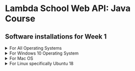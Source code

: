 # Lambda School Web API: Java Course 
## Software installations for Week 1 

<details><summary>For All Operating Systems</summary>
<p>

### To be done after installing the software for your specific operating system

[![Video to Install JDK](http://img.youtube.com/vi/OswS2dkvjnU/0.jpg)](http://www.youtube.com/watch?v=OswS2dkvjnU)

The Jet Brains IntelliJ IDEA Ultimate Version is installed from your GitHub Student Package. We do need the Ultimate Version for the class. When installing, taking the defaults is the best way to proceed.

This video shows how your instructor has configured his IDE. You may have your own preferences.

Some notes on configuration:

* Under Code Folding, only the show Code Folding Menu should be checked
* All Braces placement should say Next Line
* All places should say Force Braces
* Only Annotations should be wrapped
* Remember to connect your GitHub profile to IntelliJ

</p>
</details>


<details><summary>For Windows 10 Operating System</summary>
<p>

### Install JDK Version 11 on a Windows 10 based computer

[![Video to Install JDK](http://img.youtube.com/vi/XQfRnglIcYE/0.jpg)](http://www.youtube.com/watch?v=XQfRnglIcYE)

The basic steps to installing the software are:

* Download and install the Windows software from:  
[https://www.oracle.com/technetwork/java/javase/downloads/jdk11-downloads-5066655.html](https://www.oracle.com/technetwork/java/javase/downloads/jdk11-downloads-5066655.html)

Note that you have to accept the licensing agreement before you can download the software
* add to environment variable JAVA_HOME C:\Program Files\Java\jdk-11.0.2
* add to path C:\Program Files\Java\jdk-11.0.2\bin

To test the installation
* java -version
* javac -version

---
### Install the Sublime Text Editor on a Windows 10 based computer

[![Video to Install Sublime](http://img.youtube.com/vi/Rk6sm0i2luE/0.jpg)](http://www.youtube.com/watch?v=Rk6sm0i2luE)

Download and install the Windows software from
[https://www.sublimetext.com/](https://www.sublimetext.com/)

---
### Install Git Bash on a Windows 10 based computer

[![Video to Install Git Bash](http://img.youtube.com/vi/QElJOX2wdfc/0.jpg)](http://www.youtube.com/watch?v=QElJOX2wdfc)

Surf to the site [https://gitforwindows.org/](https://gitforwindows.org/)

Download and install the software

To configure Git, enter the following from a command prompt
* git config --global user.name " < Your Name > "
* git config --global user.name " < Your GitHub email address > "

---
### Install PostgreSQL on a Windows 10 based computer

[![Video to Install PostgreSQL](http://img.youtube.com/vi/y1DV86i9vDY/0.jpg)](http://www.youtube.com/watch?v=y1DV86i9vDY)

* Download and install the software from [https://www.enterprisedb.com/downloads/postgres-postgresql-downloads](https://www.enterprisedb.com/downloads/postgres-postgresql-downloads)
* Install all the available software from the download. At the end, you do not need to launch Stack Builder at this time.
* You must restart your machine after this install.

---
### Install Postman on a Windows 10 based computer

[![Video to Install Postman](http://img.youtube.com/vi/q-cw1IVvgzQ/0.jpg)](http://www.youtube.com/watch?v=q-cw1IVvgzQ)

Download and install the software from [https://www.getpostman.com/](https://www.getpostman.com/)

---
### Install Heroku CLI on a Windows 10 based computer

[![Video to Install Heroku CLI](http://img.youtube.com/vi/s6QI9rHUd9E/0.jpg)](http://www.youtube.com/watch?v=s6QI9rHUd9E)

* Create a free Heroku Account at [https://www.heroku.com](https://www.heroku.com)
* Download and install the Heroku CLI software from [https://devcenter.heroku.com/articles/heroku-cli](https://devcenter.heroku.com/articles/heroku-cli)
* To test, from a command prompt type
```heroku login```

---
### Install Tomcat on a Windows 10 based computer

[![Video to Install Tomcat](http://img.youtube.com/vi/ujTiDoTkcQ4/0.jpg)](http://www.youtube.com/watch?v=ujTiDoTkcQ4)

* Download and install the software from [https://tomcat.apache.org/download-90.cgi](https://tomcat.apache.org/download-90.cgi)
* Tomcat by default installs as a Windows Service running on port 8080
* To test surf to localhost:8080 and see the Tomcat opening page appear

---
### *** OPTIONALLY *** Install RabbitMQ on a Windows 10 based computer

[![Video to Install RabbitMQ](http://img.youtube.com/vi/EjSuWP7m0kk/0.jpg)](http://www.youtube.com/watch?v=EjSuWP7m0kk)

Install the Erlang software. RabbitMQ requires this development system to be installed first:
* Surf to [http://www.erlang.org/downloads](http://www.erlang.org/downloads)
* Download the 64 bit software for Windows
* Install the software as an Administrator

Now install the actual RabbitMQ Server
* Surf to [https://www.rabbitmq.com/install-windows.html](https://www.rabbitmq.com/install-windows.html) and install the software
* Add the RabbitMQ installation directory to your path
* Test by running from the command prompt: rabbitmqctl version. You should get a response showing the version of rabbitmq installed.

---
### *** OPTIONALLY *** Install Redis on a Windows 10 based computer

[![Video to Install Redis](http://img.youtube.com/vi/EjSuWP7m0kk/0.jpg)](http://www.youtube.com/watch?v=EjSuWP7m0kk)

Redis only runs on Linux. In order to run a Windows 10 based computer, a Linux subsystem must first be installed.
* Verify that the Windows 10 version is greater than 1709 by running winver from a command prompt. If the Windows version is less than 1709, upgrade the system. The upgrade is available free from Microsoft through the Windows Update Process.
* From a Powershell prompt being run as Administrator, enable a Linux subsystem with the command: 
Enable-WindowsOptionalFeature -Online -FeatureName Microsoft-Windows-Subsystem-Linux
* Surf to [https://www.microsoft.com/en-us/p/ubuntu-1804/9n9tngvndl3q](https://www.microsoft.com/en-us/p/ubuntu-1804/9n9tngvndl3q)
* Download and install the Ubuntu 18 subsystem. Ubuntu is a version of Linux

After launching the subsystem, run the following commands to install Redis
* sudo apt-get update
* sudo apt-get upgrade
* sudo apt-get install redis-server
* sudo service redis-server restart

To verify the installation:
* from a command prompt, run redis-cli -v  
This should return the version of Redis installed on the computer.
* from a command prompt, run redis-cli ping  
Redis should respond with pong

---
</p>
</details>


<details><summary>For Mac OS</summary>
<p>

### Install Homebrew on a Mac OS computer

[![Video to Install Homebrew](http://img.youtube.com/vi/51jnG_-_7tE/0.jpg)](http://www.youtube.com/watch?v=51jnG_-_7tE)

To install Homebrew, first install the Xcode CLI. Alternatively, install the full Xcode software provided by Apple.
* To install the Xcode cli, from a terminal prompt enter  
```xcode-select --install```
* To install Homebrew, from a terminal prompt enter  
```ruby -e "$(curl -fsSL https://raw.githubusercontent.com/Homebrew/install/master/install)"```
* To test the Homebrew installation, from a terminal prompt enter  
```brew doctor```

---
### Install JDK 11 on a Mac OS computer

[![Video to Install JDK 11](http://img.youtube.com/vi/SEhvkT_eQ5k/0.jpg)](http://www.youtube.com/watch?v=SEhvkT_eQ5k)

Download and install the dmg software from [https://www.oracle.com/technetwork/java/javase/downloads/jdk11-downloads-5066655.html](https://www.oracle.com/technetwork/java/javase/downloads/jdk11-downloads-5066655.html)
In order to download the software, first accept the licensing agreement.

To configure the software
* determine the java home path. From a terminal prompt enter  
```/usr/libexec/java_home -v11```
* Go to your home directory. Enter  
```cd``` 
* Edit your user profile. Enter  
```nano .bash_profile```
* At the end of the file, add  
```export JAVA_HOME="<directory found earlier>"```
* Exit nano and restart your computer.

To test the software, from a terminal prompt enter
* java -version
* javac -version
both should respond with version numbers

---
### Install Sublime Text edit on a Mac OS Computer

[![Video to Install Sublime](http://img.youtube.com/vi/XvgrHxmNsvQ/0.jpg)](http://www.youtube.com/watch?v=XvgrHxmNsvQ)

Surf to the website [https://www.sublimetext.com/](https://www.sublimetext.com/) and install the software

---
### Install PostgreSQL on a Mac OS Computer

[![Video to Install PostgreSQL](http://img.youtube.com/vi/JU7rIkXyQYs/0.jpg)](http://www.youtube.com/watch?v=JU7rIkXyQYs)

* Download and install the software from [https://www.enterprisedb.com/downloads/postgres-postgresql-downloads](https://www.enterprisedb.com/downloads/postgres-postgresql-downloads)
* Install all the available software from the download. At the end, you do not need to launch Stack Builder at this time.
* You must restart your machine after this install.

NOTE:

If you run into issues, try entering the following command in a terminal window. Then try to reinstall!  
```sudo spctl --master-disable```

---
### Install Postman on a Mac OS Computer

[![Video to Install Postman](http://img.youtube.com/vi/PSrRNnZgLXI/0.jpg)](http://www.youtube.com/watch?v=PSrRNnZgLXI)

Surf to the website [https://www.getpostman.com/](https://www.getpostman.com/) and install the software</p>

---
### Install Heroku CLI on a Mac OS Computer

[![Video to Install Heroku CLI](http://img.youtube.com/vi/ty5xkk-P8qs/0.jpg)](http://www.youtube.com/watch?v=ty5xkk-P8qs)

Create a free Heroku account at the website [https://www.heroku.com](https://www.heroku.com)

Install the Heroku CLI. At a terminal prompt, enter  
```brew tap heroku/brew && brew install heroku```

Test Heroku by entering a terminal prompt  
``heroku login``

---
### Install Tomcat on a Mac OS Computer

[![Video to Install Tomcat](http://img.youtube.com/vi/vM0TDbm09LM/0.jpg)](http://www.youtube.com/watch?v=tvM0TDbm09LM)

To install the software
* brew install tomcat
* brew services start tomcat
The configuration file can be found at  
```/usr/local/Cellar/tomcat/9.0.17/libexec/conf```

---
### *** OPTIONALLY *** Install RabbitMQ on a Mac OS Computer

[![Video to Install RabbitMQ](http://img.youtube.com/vi/KygNhA0-VQk/0.jpg)](http://www.youtube.com/watch?v=KygNhA0-VQk)

Using Homebrew from a terminal prompt, enter
* brew update
* brew install rabbitmq

* Go to your home directory. Enter  
```cd ```
* Edit your user profile. Enter  
```nano .bash_profile```
* At the end of the file, add  
```export PATH=$PATH:/usr/local/opt/rabbitmq/sbin```
* Exit nano and restart your computer.  
* After machine has restarted and from a terminal prompt, enter  
```brew services start rabbitmq```

To test RabbitMQ, from a terminal prompt enter  
```rabbitmqctl version```  
A version number should be the response.

NOTE:

If you are still having trouble running rabbitmqctl, try adding another export PATH statement to your .bash_profile  
```export PATH=$PATH:/usr/local/sbin```

---
### *** OPTIONALLY *** Install Redis on a Mac OS Computer

[![Video to Install Redis](http://img.youtube.com/vi/8o8CWZTb1j0/0.jpg)](http://www.youtube.com/watch?v=8o8CWZTb1j0)

Using Homebrew from a terminal prompt enter
* brew update
* brew install redis
* brew services start redis

To test the installation from a terminal prompt enter
* redis-cli ping   
Redis will respond with pong

---
</details>


<details><summary>For Linux specifically Ubuntu 18</summary>
<p>
  
### Install JDK Version 11 on a Linux Computer

[![Video to Install JDK](http://img.youtube.com/vi/LRBot07vRsU/0.jpg)](http://www.youtube.com/watch?v=LRBot07vRsU)

From a terminal prompt, enter 
* sudo add-apt-repository ppa:linuxuprising/java
* sudo apt update
* sudo apt install oracle-java11-installer
* sudo apt install oracle-java11-set-default

To test the installation, enter
* java -version
* javac -version   
Both should respond with version numbers

---
### Install Sublime Text Editor on a Linux Computer

[![Video to Install Sublime](http://img.youtube.com/vi/SgdmgSasU30/0.jpg)](http://www.youtube.com/watch?v=SgdmgSasU30)

From a terminal prompt, enter 
* wget -qO - https://download.sublimetext.com/sublimehq-pub.gpg | sudo apt-key add -
* echo "deb https://download.sublimetext.com/ apt/stable/" | sudo tee /etc/apt/sources.list.d/sublime-text.list
* sudo apt update
* sudo apt install sublime-text

---
### Install Git on a Linux Computer

[![Video to Install Git](http://img.youtube.com/vi/3kh_c9Os_z4/0.jpg)](http://www.youtube.com/watch?v=3kh_c9Os_z4)

From a terminal prompt, enter
* sudo apt upgrade
* sudo apt install git

To configure Git, enter the following from a terminal prompt
* git config --global user.name " < Your Name > "
* git config --global user.name " < Your GitHub email address > "

---
### Install PostgreSQL on a Linux Computer

[![Video to Install PostgreSQL](http://img.youtube.com/vi/XuiaSJAVtNo/0.jpg)](http://www.youtube.com/watch?v=XuiaSJAVtNo)

To install PostgreSQL, enter the following from a terminal prompt

* sudo nano /etc/apt/sources.list.d/pgdg.list
** enter the following line   
```deb http://apt.postgresql.org/pub/repos/apt/ bionic-pgdg main```   
** exit nano
* wget --quiet -O - https://www.postgresql.org/media/keys/ACCC4CF8.asc | sudo apt-key add -
* sudo apt update
* sudo apt install postgresql-11
* sudo apt install postgresql-client-11
* sudo apt install pgadmin4

* sudo -u postgres psql
* ALTER USER postgres PASSWORD 'password';
* \q

* run pgadmin4 from APPs   
Create a link to the server</p>

---
### Install Postman on a Linux Computer

[![Video to Install Postman](http://img.youtube.com/vi/4yMn6h0_MGI/0.jpg)](http://www.youtube.com/watch?v=4yMn6h0_MGI)

To install Postman, from a terminal prompt enter
* sudo apt update
* sudo apt install libgconf-2-4

Surf to the website [https://getpostman.com](https://getpostman.com)
* Download the software in a compressed file
* Extract the file to some location, like your home directory

Create a Desktop entry for Postman. It should be saved as   
```~/.local/share/applications/Postman.desktop```   
and contain the following

```
[Desktop Entry]
Encoding=UTF-8
Name=Postman
Exec=/home/<your account>/Postman/app/Postman %U
Icon=/home/<your account>/Postman/app/resources/app/assets/icon.png
Terminal=false
Type=Application
Categories=Development;
```

---
### Install Heroku CLI on a Linux Computer

[![Video to Install Heroku CLI](http://img.youtube.com/vi/6Wm2Oo2ixXI/0.jpg)](http://www.youtube.com/watch?v=6Wm2Oo2ixXI)

Create a free Heroku account at the website https://www.heroku.com

Install the Heroku CLI. At a terminal prompt, enter    
```sudo snap install --classic heroku```

Test Heroku by entering a terminal prompt   
```heroku login```

---
### Install Tomcat on a Linux Computer

[![Video to Install Tomcat](http://img.youtube.com/vi/PbFgS2SfaZE/0.jpg)](http://www.youtube.com/watch?v=PbFgS2SfaZE)

To install Apache Tomcat, enter the following from a terminal prompt:

* sudo groupadd tomcat
* sudo useradd -s /bin/false -g tomcat -d /opt/tomcat tomcat
* cd /opt/
* sudo wget http://apache.cs.utah.edu/tomcat/tomcat-9/v9.0.17/bin/apache-tomcat-9.0.17.tar.gz
* sudo tar -xzvf apache-tomcat-9.0.17.tar.gz
* sudo mv apache-tomcat-9.0.17/ tomcat/
* sudo chown -hR tomcat:tomcat /opt/tomcat
* sudo chmod +x /opt/tomcat/bin/
* sudo nano ~/.bashrc
** Add the following line   
```export CATALINA_HOME=/opt/tomcat```
** exit nano

* source ~/.bashrc
* echo $CATALINA_HOME   
You should see /opt/tomcat

* cd /etc/systemd/system/
* sudo nano apache-tomcat.service
** enter the following 18 lines
```
[Unit]
Description=Apache Tomcat 9 Servlet Container
After=syslog.target network.target

[Service]
User=tomcat
Group=tomcat
Type=forking
Environment=JAVA_HOME=/usr/lib/jvm/java-11-oracle
Environment=CATALINA_PID=/opt/tomcat/tomcat.pid
Environment=CATALINA_HOME=/opt/tomcat
Environment=CATALINA_BASE=/opt/tomcat
ExecStart=/opt/tomcat/bin/startup.sh
ExecStop=/opt/tomcat/bin/shutdown.sh
Restart=on-failure

[Install]
WantedBy=multi-user.target
```
** exit nano

* sudo chown -hR tomcat:tomcat /opt/tomcat
* sudo chmod +x /opt/tomcat/bin/

* systemctl daemon-reload
* systemctl start apache-tomcat
* systemctl enable apache-tomcat

To test Tomcat, surf to localhost:8080
* You should see the Tomcat default webpage
* Tomcat defaults to listening on port 8080

---
### *** OPTIONALLY *** Install RabbitMQ on a Linux Computer

[![Video to Install RabbitMQ](http://img.youtube.com/vi/jDPsisgWpr0/0.jpg)](http://www.youtube.com/watch?v=jDPsisgWpr0)

To install the software, first install Erlang and then the RabbitMQ server by doing the following from a terminal prompt:

* sudo apt update
* sudo apt install curl
* wget -O - "https://github.com/rabbitmq/signing-keys/releases/download/2.0/rabbitmq-release-signing-key.asc" | sudo apt-key add -
* sudo apt install apt-transport-https
* sudo nano /etc/apt/sources.list.d/bintray.erlang.list
** Add the line   
```deb http://dl.bintray.com/rabbitmq-erlang/debian bionic erlang```
** exit nano
* sudo apt update
* sudo apt install erlang-nox
* sudo nano /etc/apt/preferences.d/erlang
** Add the three lines   
```
Package: erlang*
Pin: release o=Bintray
Pin-Priority: 1000
```
*** exit nano
* sudo apt update
* sudo apt-cache policy
* curl -s https://packagecloud.io/install/repositories/rabbitmq/rabbitmq-server/script.deb.sh | sudo bash
* sudo apt update
* sudo apt install rabbitmq-server
* sudo service rabbitmq-server start

Test the installation by entering the following at a terminal prompt
* sudo rabbitmqctl version
RabbitMQ should respond with a version number

---
### *** OPTIONALLY *** Install Redis on a Linux Computer

[![Video to Install Redis](http://img.youtube.com/vi/wWRxgPFO1zE/0.jpg)](http://www.youtube.com/watch?v=wWRxgPFO1zE)

To install Redis, enter the following at a terminal prompt

* sudo apt update
* sudo apt install redis-server
* sudo nano /etc/redis/redis.conf
** search for supervised change line to supervised systemd
** exit nano
* sudo systemctl restart redis.service

To test Redis, enter the following at a terminal prompt
* redis-cli ping   
Redis will respond with pong

---
</p>
</details>

